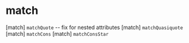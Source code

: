 # match

[match] `matchQuote` -- fix for nested attributes
[match] `matchQuasiquote`
[match] `matchCons`
[match] `matchConsStar`
